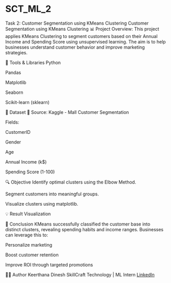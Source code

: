 # SCT_ML_2
Task 2: Customer Segmentation using KMeans Clustering
Customer Segmentation using KMeans Clustering
📊 Project Overview:
This project applies KMeans Clustering to segment customers based on their Annual Income and Spending Score using unsupervised learning. The aim is to help businesses understand customer behavior and improve marketing strategies.

🧠 Tools & Libraries
Python

Pandas

Matplotlib

Seaborn

Scikit-learn (sklearn)

📂 Dataset
📌 Source: Kaggle - Mall Customer Segmentation

Fields:

CustomerID

Gender

Age

Annual Income (k$)

Spending Score (1-100)

🔍 Objective
Identify optimal clusters using the Elbow Method.

Segment customers into meaningful groups.

Visualize clusters using matplotlib.

💡 Result Visualization

🚀 Conclusion
KMeans successfully classified the customer base into distinct clusters, revealing spending habits and income ranges. Businesses can leverage this to:

Personalize marketing

Boost customer retention

Improve ROI through targeted promotions

👩‍💻 Author
Keerthana Dinesh
SkillCraft Technology | ML Intern
[LinkedIn](https://www.linkedin.com/in/keerthanadinesh95/)

